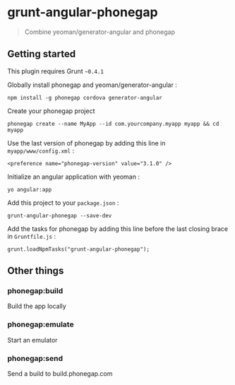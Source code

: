 # grunt-angular-phonegap

> Combine yeoman/generator-angular and phonegap

## Getting started

This plugin requires Grunt `~0.4.1`

Globally install phonegap and yeoman/generator-angular :

    npm install -g phonegap cordova generator-angular

Create your phonegap project
    
    phonegap create --name MyApp --id com.yourcompany.myapp myapp && cd myapp
    

Use the last version of phonegap by adding this line in `myapp/www/config.xml` :

    <preference name="phonegap-version" value="3.1.0" />

Initialize an angular application with yeoman :

    yo angular:app
    
Add this project to your `package.json` :
    
    grunt-angular-phonegap --save-dev
    
Add the tasks for phonegap by adding this line before the last closing brace in `Gruntfile.js` :
    
    grunt.loadNpmTasks("grunt-angular-phonegap");

## Other things

### phonegap:build

Build the app locally

### phonegap:emulate

Start an emulator

### phonegap:send

Send a build to build.phonegap.com
